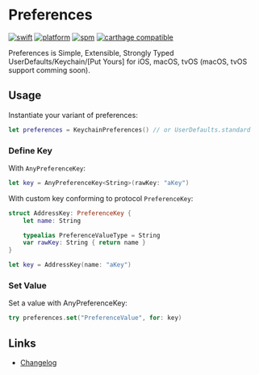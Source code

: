 # Preferences

[![swift](https://img.shields.io/badge/swift-4.0+-orange.svg)](https://github.com/diejmon/Preferences/releases)
[![platform](https://img.shields.io/badge/Platform-iOS-orange.svg)](https://apple.com/)
[![spm](https://img.shields.io/badge/spm-compatible-brightgreen.svg)](https://swift.org)
[![carthage compatible](https://img.shields.io/badge/carthage-compatible-brightgreen.svg)](https://github.com/Carthage/Carthage)

Preferences is Simple, Extensible, Strongly Typed UserDefaults/Keychain/[Put Yours] for iOS, macOS, tvOS (macOS, tvOS support comming soon).

## Usage

Instantiate your variant of preferences:
```swift
let preferences = KeychainPreferences() // or UserDefaults.standard
```

### Define Key
With `AnyPreferenceKey`:
```swift
let key = AnyPreferenceKey<String>(rawKey: "aKey")
```

With custom key conforming to protocol `PreferenceKey`:
```swift
struct AddressKey: PreferenceKey {
    let name: String

    typealias PreferenceValueType = String
    var rawKey: String { return name }
}

let key = AddressKey(name: "aKey")
```

### Set Value

Set a value with AnyPreferenceKey:
```swift
try preferences.set("PreferenceValue", for: key)
```

## Links
- [Changelog](CHANGELOG.md)


